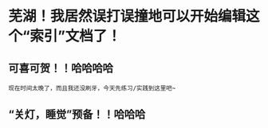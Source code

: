 # 芜湖！我居然误打误撞地可以开始编辑这个“索引”文档了！
## 可喜可贺！！哈哈哈哈
```
现在时间太晚了，而且我还没刷牙，今天先练习/实践到这里吧~
```
## “关灯，睡觉”预备！！哈哈哈
